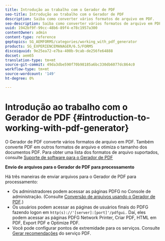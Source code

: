 ```yaml
---
title: Introdução ao trabalho com o Gerador de PDF
seo-title: Introdução ao trabalho com o Gerador de PDF
description: Saiba como converter vários formatos de arquivo em PDF.
seo-description: Saiba como converter vários formatos de arquivo em PDF.
uuid: 1942bf9f-99cc-48b6-89f4-e78c1957a300
contentOwner: admin
content-type: reference
geptopics: SG_AEMFORMS/categories/working_with_pdf_generator
products: SG_EXPERIENCEMANAGER/6.5/FORMS
discoiquuid: 9e25ea72-e7ba-400b-9cab-de256fe64888
docset: aem65
translation-type: tm+mt
source-git-commit: 49da3dbe590f70b98185a6bc330db6077dc864c0
workflow-type: tm+mt
source-wordcount: '149'
ht-degree: 0%

---
```



# Introdução ao trabalho com o Gerador de PDF {#introduction-to-working-with-pdf-generator}

O Gerador de PDF converte vários formatos de arquivo em PDF. Também converte PDF em outros formatos de arquivo e otimiza o tamanho dos documentos PDF. Para obter uma lista dos formatos de arquivo suportados, consulte [Suporte de software para o Gerador de PDF](/help/forms/using/aem-forms-jee-supported-platforms.md)

**Envio de arquivos para o Gerador de PDF para processamento**

Há três maneiras de enviar arquivos para o Gerador de PDF para processamento:

* Os administradores podem acessar as páginas PDFG no Console de administração. (Consulte [Conversão de arquivos usando o Gerador de PDF](/help/forms/using/admin-help/converting-files-using-pdf-generator.md).)
* Os usuários podem acessar as páginas de usuários finais do PDFG fazendo logon em `http(s)://'[server]:[port]'/pdfgui.` Daí, eles podem acessar as páginas PDFG Network Printer, Criar PDF, HTML em PDF, Export PDF e Optimize PDF.
* Você pode configurar pontos de extremidade para os serviços. Consulte <!--Fix broken link to Managing Endpoints --> [Gerar recomendações](configuring-watched-folder-endpoints.md#generate-pdf-service-recommendations) do serviço PDF.

